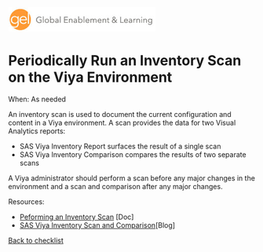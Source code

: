 ![Global Enablement & Learning](/img/gel_banner_logo_tech-partners.jpg)

# Periodically Run an Inventory Scan on the Viya Environment

<!--
SortString: 0610
Description: Periodically Run an Inventory Scan on the Viya Environment
Tags: New,Regular,InProgress
Topic: SAS Administration
Essential: -
Authors: Gerry Nelson
Frequency: Monthly
-->
When: As needed

An inventory scan is used to document the current configuration and content in a
Viya environment. A scan provides the data for two Visual Analytics reports:

* SAS Viya Inventory Report surfaces the result of a single scan
* SAS Viya Inventory Comparison compares the results of two separate scans

A Viya administrator should perform a scan before any major changes in the
environment and a scan and comparison after any major changes.

Resources:

* [Peforming an Inventory Scan](https://go.documentation.sas.com/doc/en/sasadmincdc/default/calbr/p1lov9hvcr7mn0n1dpf7d79hlrz6.htm#n04vbjmes48b0en1wy4kfuahs52n) [Doc]
* [SAS Viya Inventory Scan and Comparison](ComingSoon)[Blog]

[Back to checklist](../checklist.md)
